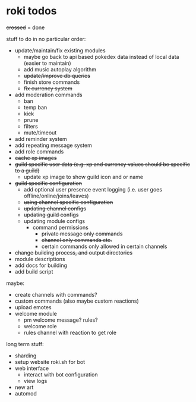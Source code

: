 # roki todos

~~crossed~~ = done

stuff to do in no particular order:

- update/maintain/fix existing modules
    - maybe go back to api based pokedex data instead of local data (easier to maintain)
    - add music autoplay algorithm
    - ~~update/improve db queries~~
    - finish store commands
    - ~~fix currency system~~
- add moderation commands
    - ban
    - temp ban
    - ~~kick~~
    - prune
    - filters
    - mute/timeout
- add reminder system
- add repeating message system
- add role commands
- ~~cache xp images~~
- ~~guild specific user data (e.g. xp and currency values should be specific to a guild)~~
    - update xp image to show guild icon and or name
- ~~guild specific configuration~~
    - add optional user presence event logging (i.e. user goes offline/online/joins/leaves)
    - ~~using channel specific configuration~~
    - ~~updating channel configs~~
    - ~~updating guild configs~~
    - updating module configs
        - command permissions
            - ~~private message only commands~~
            - ~~channel only commands etc.~~
            - certain commands only allowed in certain channels
- ~~change building process, and output directories~~
- module descriptions
- add docs for building
- add build script

maybe:

- create channels with commands?
- custom commands (also maybe custom reactions)
- upload emotes
- welcome module
    - pm welcome message? rules?
    - welcome role
    - rules channel with reaction to get role

long term stuff:

- sharding
- setup website roki.sh for bot
- web interface
    - interact with bot configuration
    - view logs
- new art
- automod

